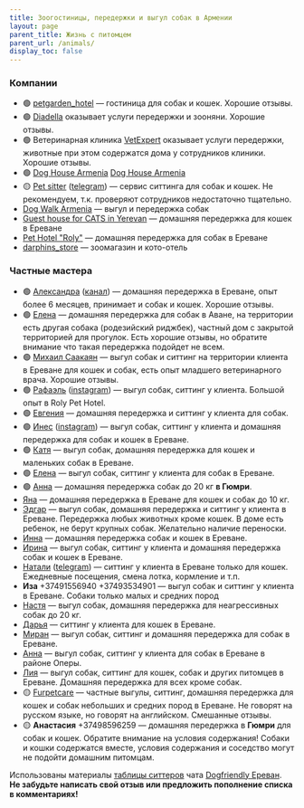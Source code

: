 ```yaml
---
title: Зоогостиницы, передержки и выгул собак в Армении
layout: page
parent_title: Жизнь с питомцем
parent_url: /animals/
display_toc: false
---
```


### Компании

- 🟢 <i class="fa-brands fa-instagram"></i> [petgarden_hotel](https://www.instagram.com/petgarden_hotel/) — гостиница для собак и кошек. Хорошие отзывы.
- 🟢 [Diadella](grooming.md#diadella) оказывает услуги передержки и зооняни. Хорошие отзывы.
- 🟢 Ветеринарная клиника [VetExpert](vetclinics.md#vetexpert) оказывает услуги передержки, животные при этом содержатся дома у сотрудников клиники. Хорошие отзывы.
- 🟢 <i class="fa-brands fa-facebook-f"></i> [Dog House Armenia](https://www.facebook.com/profile.php?id=61550053770501) <i class="fa-brands fa-instagram"></i> [Dog House Armenia](https://www.instagram.com/doghousearmenia/)
- 🟡 [Pet sitter](https://www.pet-sitter.ru) ([telegram](https://t.me/petsitter_online)) — сервис ситтинга для собак и кошек. Не рекомендуем, т.к. проверяют сотрудников недостаточно тщательно.
- <i class="fa-brands fa-instagram"></i> [Dog Walk Armenia](https://www.instagram.com/dogwalkarmenia/) — выгул и передержка собак
- <i class="fa-brands fa-facebook-f"></i> [Guest house for CATS in Yerevan](https://www.facebook.com/KittykGuestHouse/) — домашняя передержка для кошек в Ереване
- <i class="fa-brands fa-facebook-f"></i> [Pet Hotel "Roly"](https://www.facebook.com/shnerikatunerihyuranocRolyPethotelRoly/) — домашняя передержка для собак в Ереване
- <i class="fa-brands fa-instagram"></i> [darphins_store](https://instagram.com/darphins_store) — зоомагазин и кото-отель

### Частные мастера

- 🟢 [Александра](https://t.me/tomatemaduro) ([канал](https://t.me/+6zUgLrXfjEA3YjBi)) — домашняя передержка в Ереване, опыт более 6 месяцев, принимает и собак и кошек. Хорошие отзывы.
- 🟢 [Елена](https://t.me/karp0va_elena) — домашняя передержка для собак в Аване, на территории есть другая собака (родезийский риджбек), частный дом с закрытой территорией для прогулок. Есть хорошие отзывы, но обратите внимание что такая передержка подойдет не всем.
- 🟢 [Михаил Саакаян](https://t.me/WhiteFang1996) — выгул собак и ситтинг на территории клиента в Ереване для кошек и собак, есть опыт младшего ветеринарного врача. Хорошие отзывы.
- 🟢 [Рафаэль](https://t.me/mismo_RaFo) ([instagram](https://instagram.com/rafo_elbakyan)) — выгул собак, ситтинг у клиента. Большой опыт в Roly Pet Hotel.
- 🟢 [Евгения](https://t.me/skrip_wife) — домашняя передержка и ситтинг у клиента для собак.
- 🟢 [Инес](https://t.me/Nesmikaa) ([instagram](https://instagram.com//nesmikaa)) — выгул собак, ситтинг у клиента и домашняя передержка для собак и кошек в Ереване.
- 🟢 [Катя](https://t.me/katise_inc_kc_medrabotnik) — выгул собак, домашняя передержка для кошек и маленьких собак в Ереване.
- 🟢 [Елена](https://t.me/vigul_sobak_yerevan) — выгул собак, ситтинг у клиента для собак в Ереване.
- 🟢 [Анна](https://t.me/avikenteva) — домашняя передержка собак до 20 кг **в Гюмри**.
- [Яна](https://t.me/janittlove) — домашняя передержка в Ереване для кошек и собак до 10 кг.
- [Эдгар](https://t.me/Avetisyan2270) — выгул собак, домашняя передержка и ситтинг у клиента в Ереване. Передержка любых животных кроме кошек. В доме есть ребенок, не берут крупных собак. Желательно наличие переноски.
- [Инна](https://t.me/villgy) — домашняя передержка собак и кошек в Ереване.
- [Ирина](https://t.me/Irina_0965) — выгул собак, ситтинг у клиента и домашняя передержка собак и кошек в Ереване.
- [Натали](https://instagram.com/natali.may.natali) ([telegram](https://t.me/Natali_chara)) — ситтинг у клиента в Ереване только для кошек. Ежедневные посещения, смена лотка, кормление и т.п.
- **Иза** +37491556940 +37493534901 — выгул собак и ситтинг у клиента в Ереване. Собаки только малых и средних пород
- [Настя](https://t.me/nastiiai) — выгул собак, домашняя передержка для неагрессивных собак до 20 кг.
- [Дарья](https://t.me/chernyaeva_d) — ситтинг у клиента для кошек в Ереване.
- [Миран](https://t.me/kysidkstfu) — выгул собак, ситтинг и домашняя передержка для собак в Ереване.
- [Анна](https://t.me/LaurelAn) — выгул собак, ситтинг у клиента для собак в Ереване в районе Оперы.
- [Лия](https://t.me/Fox_schogoleva) — выгул собак, ситтинг для кошек, собак и других питомцев в Ереване. Домашняя передержка для всех кроме собак.
- 🟡 [Furpetcare](https://www.instagram.com/furpetcareyerevan/) — частные выгулы, ситтинг, домашняя передержка для кошек и собак небольших и средних пород в Ереване. Не говорят на русском языке, но говорят на английском. Смешанные отзывы.
- 🟡 **Анастасия** +37498596259 — домашняя передержка в **Гюмри** для собак и кошек. Обратите внимание на условия содержания! Собаки и кошки содержатся вместе, условия содержания и соседство могут не подойти домашним питомцам.

Использованы материалы [таблицы ситтеров](https://bit.ly/petsitters_armenia) чата [Dogfriendly Ереван](https://t.me/dogfriendly_yerevan). **Не забудьте написать свой отзыв или предложить пополнение списка в комментариях!**
